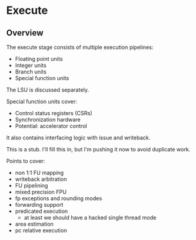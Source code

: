 # Execute

## Overview

The execute stage consists of multiple execution pipelines:
* Floating point units
* Integer units
* Branch units
* Special function units

The LSU is discussed separately.

Special function units cover:
* Control status registers (CSRs)
* Synchronization hardware
* Potential: accelerator control

It also contains interfacing logic with issue and writeback.


This is a stub. I'll fill this in, but I'm pushing it now to avoid duplicate
work.

Points to cover:
* non 1:1 FU mapping
* writeback arbitration
* FU pipelining
* mixed precision FPU
* fp exceptions and rounding modes
* forwarding support
* predicated execution
  * at least we should have a hacked single thread mode
* area estimation
* pc relative execution
